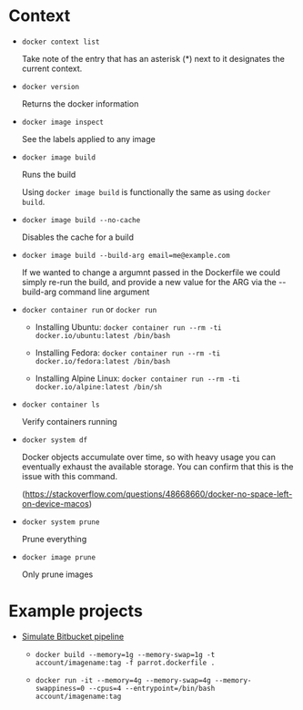 # Context

- `docker context list`

  Take note of the entry that has an asterisk (\*) next to it designates the current context.

- `docker version`

  Returns the docker information

- `docker image inspect`

  See the labels applied to any image

- `docker image build`

  Runs the build

  Using `docker image build` is functionally the same as using `docker build`.

- `docker image build --no-cache`

  Disables the cache for a build

- `docker image build --build-arg email=me@example.com`

  If we wanted to change a argumnt passed in the Dockerfile we could simply re-run the build, and provide a new value for the ARG via the --build-arg command line argument

- `docker container run` or `docker run`

  - Installing Ubuntu: `docker container run --rm -ti docker.io/ubuntu:latest /bin/bash`

  - Installing Fedora: `docker container run --rm -ti docker.io/fedora:latest /bin/bash`

  - Installing Alpine Linux: `docker container run --rm -ti docker.io/alpine:latest /bin/sh`

- `docker container ls`

  Verify containers running

- `docker system df`

  Docker objects accumulate over time, so with heavy usage you can eventually exhaust the available storage. You can confirm that this is the issue with this command.

  (https://stackoverflow.com/questions/48668660/docker-no-space-left-on-device-macos)

- `docker system prune`
  
  Prune everything

- `docker image prune`

  Only prune images

# Example projects

- [Simulate Bitbucket pipeline](https://confluence.atlassian.com/bbkb/debug-pipelines-locally-with-docker-1167698072.html)

  - `docker build --memory=1g --memory-swap=1g -t account/imagename:tag -f parrot.dockerfile .`

  - `docker run -it --memory=4g --memory-swap=4g --memory-swappiness=0 --cpus=4 --entrypoint=/bin/bash account/imagename:tag`